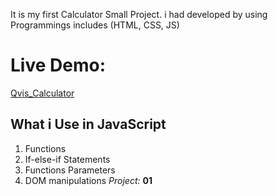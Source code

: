 It is my first Calculator Small Project.
i had developed by using Programmings includes (HTML, CSS, JS)
# Live Demo:
[Qvis_Calculator](https://qvis-calculator.netlify.app)

## What i Use in JavaScript
1. Functions
2. If-else-if Statements
3. Functions Parameters
4. DOM manipulations
*Project:* **01**
